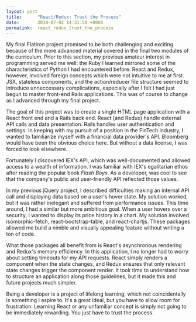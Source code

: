 ```yaml
---
layout: post
title:      "React/Redux: Trust the Process"
date:       2018-07-02 14:31:50 +0000
permalink:  react_redux_trust_the_process
---
```



My final Flatiron project promised to be both challenging and exciting because of the more advanced material covered in the final two modules of the curriculum. Prior to this section, my previous amateur interest in programming served me well: the Ruby I learned mirrored some of the characteristics of Python I had encountered before. React and Redux, however, involved foreign concepts which were not intuitive to me at first. JSX, stateless components, and the action/reducer file structure seemed to introduce unneccessary complications, especially after I felt I had just begun to master front-end Rails applications. This was of course to change as I advanced through my final project. 

The goal of this project was to create a single HTML page application with a React front end and a Rails back end. React (and Redux) handle external API calls and data presentation. Rails handles user authentication and settings. In keeping with my pursuit of a position in the FinTech industry, I wanted to familiarize myself with a financial data provider's API. Bloomberg would have been the obvious choice here. But without a data license, I was forced to look elsewhere.

Fortunately I discovered IEX's API, which was well-documented and allowed access to a wealth of information. I was familiar with IEX's egalitarian ethos after reading the popular book *Flash Boys*. As a developer, was cool to see that the company's public and user-friendly API reflected those values.

In my previous jQuery project, I described difficulties making an internal API call and displaying data based on a user's hover state. My solution worked, but it was rather inelegant and suffered from performance issues. This time around, I had a similar but more ambitious goal. When a user hovers over a security, I wanted to display its price history in a chart. My solution involved isomorphic-fetch, react-bootstrap-table, and react-chartjs. These packages allowed me build a nimble and visually appealing feature without writing a ton of code. 

What those packages all benefit from is React's asynchronous rendering and Redux's memory efficiency. In this application, I no longer had to worry about setting timeouts for my API requests. React simply renders a component when the state changes, and Redux ensures that only relevant state changes trigger the component render. It took time to understand how to structure an application along those guidelines, but it made this and future projects much simpler.

Being a developer is a project of lifelong learning, which not coincidentally is something I aspire to. It's a great ideal, but you have to allow room for frustration. Learning React or any unfamiliar concept is simply not going to be immediately rewarding. You just have to trust the process. 

